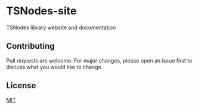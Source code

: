 
# TSNodes-site

TSNodes library website and documentation

## Contributing
Pull requests are welcome. For major changes, please open an issue first to discuss what you would like to change.

## License
[MIT](LICENSE)
